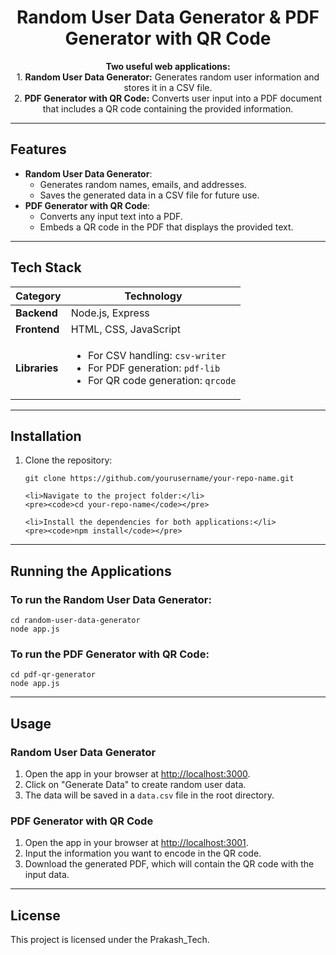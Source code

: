 <h1 align="center">Random User Data Generator & PDF Generator with QR Code</h1>

<p align="center">
    <b>Two useful web applications:</b> <br>
    1. <strong>Random User Data Generator:</strong> Generates random user information and stores it in a CSV file. <br>
    2. <strong>PDF Generator with QR Code:</strong> Converts user input into a PDF document that includes a QR code containing the provided information.
</p>

---

<h2>Features</h2>

<ul>
    <li><strong>Random User Data Generator</strong>:
        <ul>
            <li>Generates random names, emails, and addresses.</li>
            <li>Saves the generated data in a CSV file for future use.</li>
        </ul>
    </li>
    <li><strong>PDF Generator with QR Code</strong>:
        <ul>
            <li>Converts any input text into a PDF.</li>
            <li>Embeds a QR code in the PDF that displays the provided text.</li>
        </ul>
    </li>
</ul>

---

<h2>Tech Stack</h2>

<table>
    <thead>
        <tr>
            <th>Category</th>
            <th>Technology</th>
        </tr>
    </thead>
    <tbody>
        <tr>
            <td><strong>Backend</strong></td>
            <td>Node.js, Express</td>
        </tr>
        <tr>
            <td><strong>Frontend</strong></td>
            <td>HTML, CSS, JavaScript</td>
        </tr>
        <tr>
            <td><strong>Libraries</strong></td>
            <td>
                <ul>
                    <li>For CSV handling: <code>csv-writer</code></li>
                    <li>For PDF generation: <code>pdf-lib</code></li>
                    <li>For QR code generation: <code>qrcode</code></li>
                </ul>
            </td>
        </tr>
    </tbody>
</table>

---

<h2>Installation</h2>

<ol>
    <li>Clone the repository:</li>
    <pre><code>git clone https://github.com/yourusername/your-repo-name.git</code></pre>
    
    <li>Navigate to the project folder:</li>
    <pre><code>cd your-repo-name</code></pre>
    
    <li>Install the dependencies for both applications:</li>
    <pre><code>npm install</code></pre>
</ol>

---

<h2>Running the Applications</h2>

<h3>To run the <strong>Random User Data Generator</strong>:</h3>
<pre><code>cd random-user-data-generator<br>node app.js</code></pre>

<h3>To run the <strong>PDF Generator with QR Code</strong>:</h3>
<pre><code>cd pdf-qr-generator<br>node app.js</code></pre>

---

<h2>Usage</h2>

<h3><strong>Random User Data Generator</strong></h3>
<ol>
    <li>Open the app in your browser at <a href="http://localhost:3000" target="_blank">http://localhost:3000</a>.</li>
    <li>Click on "Generate Data" to create random user data.</li>
    <li>The data will be saved in a <code>data.csv</code> file in the root directory.</li>
</ol>

<h3><strong>PDF Generator with QR Code</strong></h3>
<ol>
    <li>Open the app in your browser at <a href="http://localhost:3001" target="_blank">http://localhost:3001</a>.</li>
    <li>Input the information you want to encode in the QR code.</li>
    <li>Download the generated PDF, which will contain the QR code with the input data.</li>
</ol>

---

<h2>License</h2>

<p>This project is licensed under the <a herf="https://prakash-tech-com.onrender.com/">Prakash_Tech</a>.</p>
